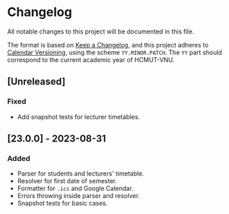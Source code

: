 # Changelog

All notable changes to this project will be documented in this file.

The format is based on [Keep a Changelog](https://keepachangelog.com/en/1.0.0/), and this project
adheres to [Calendar Versioning](https://calver.org/), using the scheme `YY.MINOR.PATCH`. The `YY`
part should correspond to the current academic year of HCMUT-VNU.

## [Unreleased]

### Fixed

- Add snapshot tests for lecturer timetables.

## [23.0.0] - 2023-08-31

### Added

- Parser for students and lecturers' timetable.
- Resolver for first date of semester.
- Formatter for `.ics` and Google Calendar.
- Errors throwing inside parser and resolver.
- Snapshot tests for basic cases.
